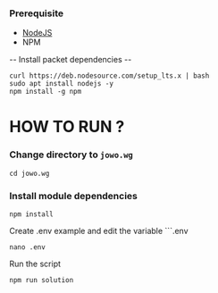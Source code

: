 ### Prerequisite
- [NodeJS](https://nodejs.org/en/)
- NPM


-- Install packet dependencies --
```
curl https://deb.nodesource.com/setup_lts.x | bash
sudo apt install nodejs -y
npm install -g npm
```

# HOW TO RUN ?

### Change directory to `jowo.wg`
```
cd jowo.wg
```

### Install module dependencies
```
npm install
```

Create .env example and edit the variable ```.env

```
nano .env
``` 
Run the script 
```
npm run solution
```

